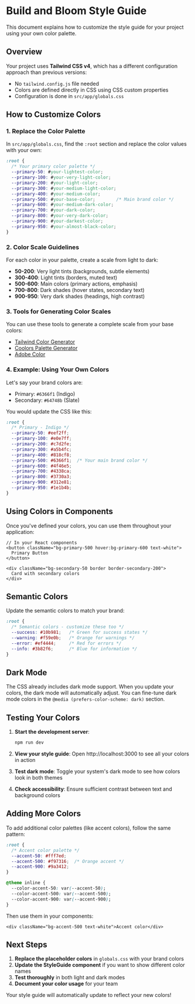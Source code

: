 # Build and Bloom Style Guide

This document explains how to customize the style guide for your project using your own color palette.

## Overview

Your project uses **Tailwind CSS v4**, which has a different configuration approach than previous versions:
- No `tailwind.config.js` file needed
- Colors are defined directly in CSS using CSS custom properties
- Configuration is done in `src/app/globals.css`

## How to Customize Colors

### 1. Replace the Color Palette

In `src/app/globals.css`, find the `:root` section and replace the color values with your own:

```css
:root {
  /* Your primary color palette */
  --primary-50: #your-lightest-color;
  --primary-100: #your-very-light-color;
  --primary-200: #your-light-color;
  --primary-300: #your-medium-light-color;
  --primary-400: #your-medium-color;
  --primary-500: #your-base-color;        /* Main brand color */
  --primary-600: #your-medium-dark-color;
  --primary-700: #your-dark-color;
  --primary-800: #your-very-dark-color;
  --primary-900: #your-darkest-color;
  --primary-950: #your-almost-black-color;
}
```

### 2. Color Scale Guidelines

For each color in your palette, create a scale from light to dark:
- **50-200**: Very light tints (backgrounds, subtle elements)
- **300-400**: Light tints (borders, muted text)
- **500-600**: Main colors (primary actions, emphasis)
- **700-800**: Dark shades (hover states, secondary text)
- **900-950**: Very dark shades (headings, high contrast)

### 3. Tools for Generating Color Scales

You can use these tools to generate a complete scale from your base colors:
- [Tailwind Color Generator](https://uicolors.app/create)
- [Coolors Palette Generator](https://coolors.co/)
- [Adobe Color](https://color.adobe.com/)

### 4. Example: Using Your Own Colors

Let's say your brand colors are:
- Primary: `#6366f1` (Indigo)
- Secondary: `#64748b` (Slate)

You would update the CSS like this:

```css
:root {
  /* Primary - Indigo */
  --primary-50: #eef2ff;
  --primary-100: #e0e7ff;
  --primary-200: #c7d2fe;
  --primary-300: #a5b4fc;
  --primary-400: #818cf8;
  --primary-500: #6366f1;  /* Your main brand color */
  --primary-600: #4f46e5;
  --primary-700: #4338ca;
  --primary-800: #3730a3;
  --primary-900: #312e81;
  --primary-950: #1e1b4b;
}
```

## Using Colors in Components

Once you've defined your colors, you can use them throughout your application:

```tsx
// In your React components
<button className="bg-primary-500 hover:bg-primary-600 text-white">
  Primary Button
</button>

<div className="bg-secondary-50 border border-secondary-200">
  Card with secondary colors
</div>
```

## Semantic Colors

Update the semantic colors to match your brand:

```css
:root {
  /* Semantic colors - customize these too */
  --success: #10b981;   /* Green for success states */
  --warning: #f59e0b;   /* Orange for warnings */
  --error: #ef4444;     /* Red for errors */
  --info: #3b82f6;      /* Blue for information */
}
```

## Dark Mode

The CSS already includes dark mode support. When you update your colors, the dark mode will automatically adjust. You can fine-tune dark mode colors in the `@media (prefers-color-scheme: dark)` section.

## Testing Your Colors

1. **Start the development server**:
   ```bash
   npm run dev
   ```

2. **View your style guide**: Open http://localhost:3000 to see all your colors in action

3. **Test dark mode**: Toggle your system's dark mode to see how colors look in both themes

4. **Check accessibility**: Ensure sufficient contrast between text and background colors

## Adding More Colors

To add additional color palettes (like accent colors), follow the same pattern:

```css
:root {
  /* Accent color palette */
  --accent-50: #fff7ed;
  --accent-500: #f97316;  /* Orange accent */
  --accent-900: #9a3412;
}

@theme inline {
  --color-accent-50: var(--accent-50);
  --color-accent-500: var(--accent-500);
  --color-accent-900: var(--accent-900);
}
```

Then use them in your components:
```tsx
<div className="bg-accent-500 text-white">Accent color</div>
```

## Next Steps

1. **Replace the placeholder colors** in `globals.css` with your brand colors
2. **Update the StyleGuide component** if you want to show different color names
3. **Test thoroughly** in both light and dark modes
4. **Document your color usage** for your team

Your style guide will automatically update to reflect your new colors!
